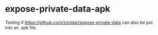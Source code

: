 # expose-private-data-apk
Testing if https://github.com/zznidar/expose-private-data can also be put into an .apk file.
